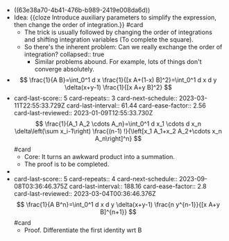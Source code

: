 - ((63e38a70-4b41-476b-b989-2419e008da6d))
- Idea: {{cloze Introduce auxiliary parameters to simplify the expression, then change the order of integration.}} #card
	- The trick is usually followed by changing the order of integrations and shifting integration variables (To complete the square).
	- So there's the inherent problem: Can we really exchange the order of integration?
	  collapsed:: true
		- Similar problems abound. For example, lots of things don't converge absolutely.
- $$
  \frac{1}{A B}=\int_0^1 d x \frac{1}{[x A+(1-x) B]^2}=\int_0^1 d x d y \delta(x+y-1) \frac{1}{[x A+y B]^2}
  $$
- card-last-score:: 5
  card-repeats:: 3
  card-next-schedule:: 2023-03-11T22:55:33.729Z
  card-last-interval:: 61.44
  card-ease-factor:: 2.56
  card-last-reviewed:: 2023-01-09T12:55:33.730Z
  $$
  \frac{1}{A_1 A_2 \cdots A_n}=\int_0^1 d x_1 \cdots d x_n \delta\left(\sum x_i-1\right) \frac{(n-1) !}{\left[x_1 A_1+x_2 A_2+\cdots x_n A_n\right]^n}
  $$
  #card
	- Core: It turns an awkward product into a summation.
	- The proof is to be completed.
-
- card-last-score:: 5
  card-repeats:: 4
  card-next-schedule:: 2023-09-08T03:36:46.375Z
  card-last-interval:: 188.16
  card-ease-factor:: 2.8
  card-last-reviewed:: 2023-03-04T00:36:46.376Z
  $$
  \frac{1}{A B^n}=\int_0^1 d x d y \delta(x+y-1) \frac{n y^{n-1}}{[x A+y B]^{n+1}}
  $$
   #card
	- Proof. Differentiate the first identity wrt B
